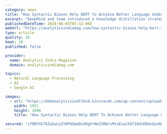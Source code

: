 ```yaml
---
category: news
title: "How Syntactic Biases Help BERT To Achieve Better Language Understanding"
excerpt: "DeepMind and team introduced a knowledge distillation strategy for injecting syntactic biases into BERT to benchmark Natural Language Understanding."
publishedDateTime: 2020-06-05T05:32:00Z
webUrl: "https://analyticsindiamag.com/how-syntactic-biases-help-bert-to-achieve-better-language-understanding/"
type: article
quality: 26
heat: 26
published: false

provider:
  name: Analytics India Magazine
  domain: analyticsindiamag.com

topics:
  - Natural Language Processing
  - AI
  - Google AI

images:
  - url: "https://mk0analyticsindf35n9.kinstacdn.com/wp-content/uploads/2020/06/aim_bert-bias.png"
    width: 1921
    height: 1090
    title: "How Syntactic Biases Help BERT To Achieve Better Language Understanding"

secured: "z7OBYXk7GZqIwLeZY0PUOpmDo30gVrNeZ1RW/vMtxEcwzXGfI8dvEB4sQavNSmYfUZthkx2YIxXvu+bYnLlkoD0OpDg5ATZn3B5zcCy/5FlfMR4LCHU3g0xLKp8gu3AuGLzYDn8I0wwkmC6WivafHOAM9qIT3zLxOEJW4KR0ET+6cnEpIVTM/s1mB3oyUrGiPtFmU727/Aml3TbibmXX0MJtmVUycEQKIHBEnsXO6M8JT8RHNFh9Bs0wkHQD5rvosnCjqE5OgQnE/ixzjkJE5+O0W/AaGZH82uZJYRbB0gmPfJdIHDV5s8XnC2l2YPle;9tdxrg4knCey1mfxeSmGrw=="
---
```


